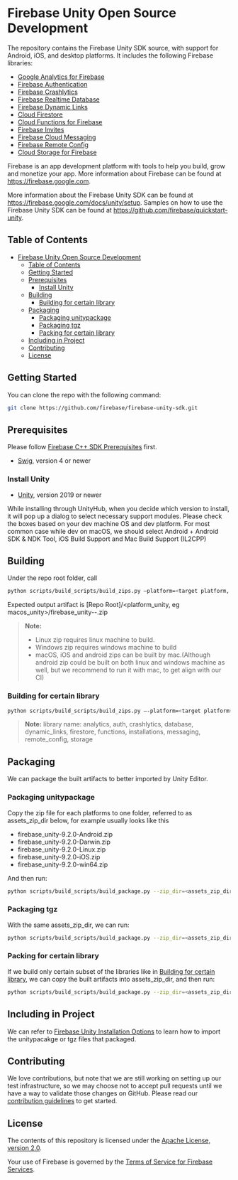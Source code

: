# Firebase Unity Open Source Development

The repository contains the Firebase Unity SDK source, with support for Android,
iOS, and desktop platforms. It includes the following Firebase libraries:

- [Google Analytics for Firebase](https://firebase.google.com/docs/analytics/)
- [Firebase Authentication](https://firebase.google.com/docs/auth/)
- [Firebase Crashlytics](https://firebase.google.com/docs/crashlytics)
- [Firebase Realtime Database](https://firebase.google.com/docs/database/)
- [Firebase Dynamic Links](https://firebase.google.com/docs/dynamic-links/)
- [Cloud Firestore](https://firebase.google.com/docs/firestore/)
- [Cloud Functions for Firebase](https://firebase.google.com/docs/functions/)
- [Firebase Invites](https://firebase.google.com/docs/invites/)
- [Firebase Cloud Messaging](https://firebase.google.com/docs/cloud-messaging/)
- [Firebase Remote Config](https://firebase.google.com/docs/remote-config/)
- [Cloud Storage for Firebase](https://firebase.google.com/docs/storage/)

Firebase is an app development platform with tools to help you build, grow and
monetize your app. More information about Firebase can be found at
<https://firebase.google.com>.

More information about the Firebase Unity SDK can be found at <https://firebase.google.com/docs/unity/setup>.  Samples on how to use the
Firebase Unity SDK can be found at <https://github.com/firebase/quickstart-unity>.

## Table of Contents

- [Firebase Unity Open Source Development](#firebase-unity-open-source-development)
  - [Table of Contents](#table-of-contents)
  - [Getting Started](#getting-started)
  - [Prerequisites](#prerequisites)
    - [Install Unity](#install-unity)
  - [Building](#building)
    - [Building for certain library](#building-for-certain-library)
  - [Packaging](#packaging)
    - [Packaging unitypackage](#packaging-unitypackage)
    - [Packaging tgz](#packaging-tgz)
    - [Packing for certain library](#packing-for-certain-library)
  - [Including in Project](#including-in-project)
  - [Contributing](#contributing)
  - [License](#license)

## Getting Started

You can clone the repo with the following command:

``` bash
git clone https://github.com/firebase/firebase-unity-sdk.git
```

## Prerequisites

Please follow [Firebase C++ SDK Prerequisites](https://github.com/firebase/firebase-cpp-sdk/blob/main/README.md#prerequisites) first.

- [Swig](https://www.swig.org/), version 4 or newer

### Install Unity

- [Unity](https://unity.com/download), version 2019 or newer

While installing through UnityHub, when you decide which version to install, it will pop up a dialog to select necessary support modules. Please check the boxes based on your dev machine OS and dev platform. For most common case while dev on macOS, we should select Android + Android SDK & NDK Tool, iOS Build Support and Mac Build Support (IL2CPP)

## Building

Under the repo root folder, call

``` bash
python scripts/build_scripts/build_zips.py –platform=<target platform, pick one from linux,macos,windows,ios,android>
```

Expected output artifact is
[Repo Root]/<platform_unity, eg macos_unity>/firebase_unity-<version>-<platform>.zip

> **Note:**
>
> - Linux zip requires linux machine to build.
> - Windows zip requires windows machine to build
> - macOS, iOS and android zips can be built by mac.(Although android zip could be built on both linux and windows machine as well, but we recommend to run it with mac, to get align with our CI)

### Building for certain library

``` bash
python scripts/build_scripts/build_zips.py —-platform=<target platform> --targets=<lib1> -–targets=<lib2>
```

> **Note:** library name: analytics, auth, crashlytics, database, dynamic_links, firestore, functions, installations, messaging, remote_config, storage

## Packaging

We can package the built artifacts to better imported by Unity Editor.

### Packaging unitypackage

Copy the zip file for each platforms to one folder, referred to as assets_zip_dir below, for example usually looks like this

- firebase_unity-9.2.0-Android.zip
- firebase_unity-9.2.0-Darwin.zip
- firebase_unity-9.2.0-Linux.zip
- firebase_unity-9.2.0-iOS.zip
- firebase_unity-9.2.0-win64.zip
  
And then run:

``` bash
python scripts/build_scripts/build_package.py --zip_dir=<assets_zip_dir> –output=<output dir>
```

### Packaging tgz

With the same assets_zip_dir, we can run:

``` bash
python scripts/build_scripts/build_package.py --zip_dir=<assets_zip_dir> –output=<output dir> --output_upm=True
```

### Packing for certain library

If we build only certain subset of the libraries like in [Building for certain library](#building-for-certain-library), we can copy the built artifacts into assets_zip_dir, and then run:

``` bash
python scripts/build_scripts/build_package.py --zip_dir=<assets_zip_dir> -–output=<output dir> --apis=<lib1,lib2>
```

## Including in Project

We can refer to [Firebase Unity Installation Options](https://firebase.google.com/docs/unity/setup-alternative) to learn how to import the unitypacakge or tgz files that packaged.

## Contributing

We love contributions, but note that we are still working on setting up our
test infrastructure, so we may choose not to accept pull requests until we have
a way to validate those changes on GitHub. Please read our
[contribution guidelines](/CONTRIBUTING.md) to get started.

## License

The contents of this repository is licensed under the
[Apache License, version 2.0](http://www.apache.org/licenses/LICENSE-2.0).

Your use of Firebase is governed by the
[Terms of Service for Firebase Services](https://firebase.google.com/terms/).